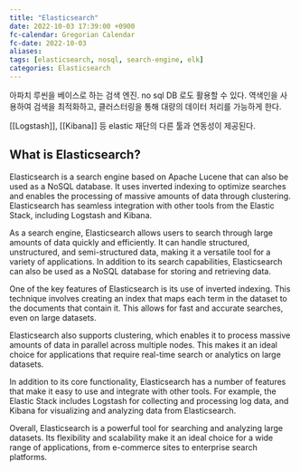 ```yaml
---
title: "Elasticsearch"
date: 2022-10-03 17:39:00 +0900
fc-calendar: Gregorian Calendar
fc-date: 2022-10-03
aliases: 
tags: [elasticsearch, nosql, search-engine, elk]
categories: Elasticsearch
---
```


아파치 루씬을 베이스로 하는 검색 엔진. no sql DB 로도 활용할 수 있다. 역색인을 사용하여 검색을 최적화하고, 클러스터링을 통해 대량의 데이터 처리를 가능하게 한다.

[[Logstash]], [[Kibana]] 등 elastic 재단의 다른 툴과 연동성이 제공된다.

## What is Elasticsearch?

Elasticsearch is a search engine based on Apache Lucene that can also be used as a NoSQL database. It uses inverted indexing to optimize searches and enables the processing of massive amounts of data through clustering. Elasticsearch has seamless integration with other tools from the Elastic Stack, including Logstash and Kibana.

As a search engine, Elasticsearch allows users to search through large amounts of data quickly and efficiently. It can handle structured, unstructured, and semi-structured data, making it a versatile tool for a variety of applications. In addition to its search capabilities, Elasticsearch can also be used as a NoSQL database for storing and retrieving data.

One of the key features of Elasticsearch is its use of inverted indexing. This technique involves creating an index that maps each term in the dataset to the documents that contain it. This allows for fast and accurate searches, even on large datasets.

Elasticsearch also supports clustering, which enables it to process massive amounts of data in parallel across multiple nodes. This makes it an ideal choice for applications that require real-time search or analytics on large datasets.

In addition to its core functionality, Elasticsearch has a number of features that make it easy to use and integrate with other tools. For example, the Elastic Stack includes Logstash for collecting and processing log data, and Kibana for visualizing and analyzing data from Elasticsearch.

Overall, Elasticsearch is a powerful tool for searching and analyzing large datasets. Its flexibility and scalability make it an ideal choice for a wide range of applications, from e-commerce sites to enterprise search platforms.
